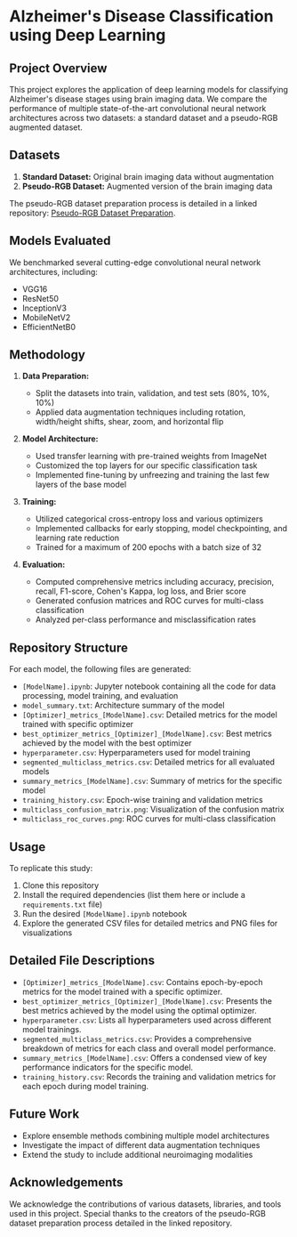 # Alzheimer's Disease Classification using Deep Learning

## Project Overview
This project explores the application of deep learning models for classifying Alzheimer's disease stages using brain imaging data. We compare the performance of multiple state-of-the-art convolutional neural network architectures across two datasets: a standard dataset and a pseudo-RGB augmented dataset.

## Datasets
1. **Standard Dataset:** Original brain imaging data without augmentation
2. **Pseudo-RGB Dataset:** Augmented version of the brain imaging data

The pseudo-RGB dataset preparation process is detailed in a linked repository: [Pseudo-RGB Dataset Preparation](https://github.com/masud1901/Alzheimer-Dataset-Preperation).

## Models Evaluated
We benchmarked several cutting-edge convolutional neural network architectures, including:
- VGG16
- ResNet50
- InceptionV3
- MobileNetV2
- EfficientNetB0

## Methodology
1. **Data Preparation:**
   - Split the datasets into train, validation, and test sets (80%, 10%, 10%)
   - Applied data augmentation techniques including rotation, width/height shifts, shear, zoom, and horizontal flip

2. **Model Architecture:**
   - Used transfer learning with pre-trained weights from ImageNet
   - Customized the top layers for our specific classification task
   - Implemented fine-tuning by unfreezing and training the last few layers of the base model

3. **Training:**
   - Utilized categorical cross-entropy loss and various optimizers
   - Implemented callbacks for early stopping, model checkpointing, and learning rate reduction
   - Trained for a maximum of 200 epochs with a batch size of 32

4. **Evaluation:**
   - Computed comprehensive metrics including accuracy, precision, recall, F1-score, Cohen's Kappa, log loss, and Brier score
   - Generated confusion matrices and ROC curves for multi-class classification
   - Analyzed per-class performance and misclassification rates

## Repository Structure
For each model, the following files are generated:
- `[ModelName].ipynb`: Jupyter notebook containing all the code for data processing, model training, and evaluation
- `model_summary.txt`: Architecture summary of the model
- `[Optimizer]_metrics_[ModelName].csv`: Detailed metrics for the model trained with specific optimizer
- `best_optimizer_metrics_[Optimizer]_[ModelName].csv`: Best metrics achieved by the model with the best optimizer
- `hyperparameter.csv`: Hyperparameters used for model training
- `segmented_multiclass_metrics.csv`: Detailed metrics for all evaluated models
- `summary_metrics_[ModelName].csv`: Summary of metrics for the specific model
- `training_history.csv`: Epoch-wise training and validation metrics
- `multiclass_confusion_matrix.png`: Visualization of the confusion matrix
- `multiclass_roc_curves.png`: ROC curves for multi-class classification

## Usage
To replicate this study:
1. Clone this repository
2. Install the required dependencies (list them here or include a `requirements.txt` file)
3. Run the desired `[ModelName].ipynb` notebook
4. Explore the generated CSV files for detailed metrics and PNG files for visualizations

## Detailed File Descriptions
- `[Optimizer]_metrics_[ModelName].csv`: Contains epoch-by-epoch metrics for the model trained with a specific optimizer.
- `best_optimizer_metrics_[Optimizer]_[ModelName].csv`: Presents the best metrics achieved by the model using the optimal optimizer.
- `hyperparameter.csv`: Lists all hyperparameters used across different model trainings.
- `segmented_multiclass_metrics.csv`: Provides a comprehensive breakdown of metrics for each class and overall model performance.
- `summary_metrics_[ModelName].csv`: Offers a condensed view of key performance indicators for the specific model.
- `training_history.csv`: Records the training and validation metrics for each epoch during model training.

## Future Work
- Explore ensemble methods combining multiple model architectures
- Investigate the impact of different data augmentation techniques
- Extend the study to include additional neuroimaging modalities

## Acknowledgements
We acknowledge the contributions of various datasets, libraries, and tools used in this project. Special thanks to the creators of the pseudo-RGB dataset preparation process detailed in the linked repository.
